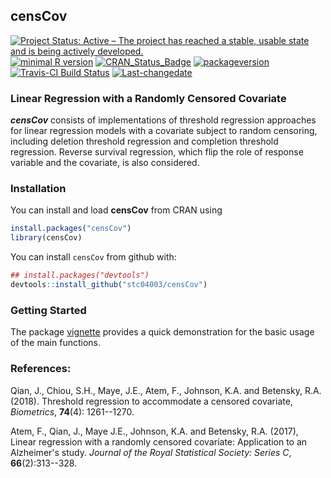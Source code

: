 
**censCov**
-----------

[![Project Status: Active – The project has reached a stable, usable state and is being actively developed.](http://www.repostatus.org/badges/latest/active.svg)](http://www.repostatus.org/#active) [![minimal R version](https://img.shields.io/badge/R%3E%3D-3.4.0-6666ff.svg)](https://cran.r-project.org/) [![CRAN\_Status\_Badge](http://www.r-pkg.org/badges/version/reReg)](https://cran.r-project.org/package=reReg) [![packageversion](https://img.shields.io/badge/Package%20version-1.0.1-orange.svg?style=flat-square)](commits/master) [![Travis-CI Build Status](https://travis-ci.org/stc04003/censCov.svg?branch=master)](https://travis-ci.org/stc04003/censCov) [![Last-changedate](https://img.shields.io/badge/last%20change-2019--05--18-yellowgreen.svg)](/commits/master)

### Linear Regression with a Randomly Censored Covariate

***censCov*** consists of implementations of threshold regression approaches for linear regression models with a covariate subject to random censoring, including deletion threshold regression and completion threshold regression. Reverse survival regression, which flip the role of response variable and the covariate, is also considered.

### Installation

You can install and load **censCov** from CRAN using

``` r
install.packages("censCov")
library(censCov)
```

You can install `censCov` from github with:

``` r
## install.packages("devtools")
devtools::install_github("stc04003/censCov")
```

### Getting Started

The package [vignette](https://www.sychiou.com/censCov/index.html) provides a quick demonstration for the basic usage of the main functions.

### References:

Qian, J., Chiou, S.H., Maye, J.E., Atem, F., Johnson, K.A. and Betensky, R.A. (2018). Threshold regression to accommodate a censored covariate, *Biometrics*, **74**(4): 1261--1270.

Atem, F., Qian, J., Maye J.E., Johnson, K.A. and Betensky, R.A. (2017), Linear regression with a randomly censored covariate: Application to an Alzheimer's study. *Journal of the Royal Statistical Society: Series C*, **66**(2):313--328.
